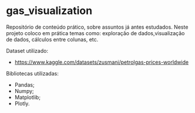 # gas_visualization

Repositório de conteúdo prático, sobre assuntos já antes estudados. Neste projeto coloco em prática temas como: exploração de dados,visualização de dados, cálculos entre colunas, etc.

Dataset utilizado:
 * https://www.kaggle.com/datasets/zusmani/petrolgas-prices-worldwide

Bibliotecas utilizadas:
 * Pandas;
 * Numpy;
 * Matplotlib;
 * Plotly.
